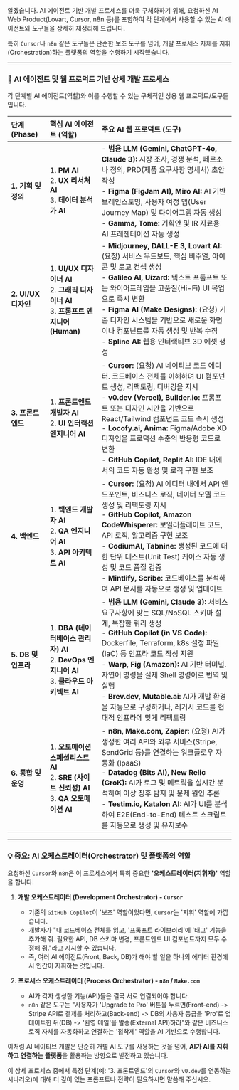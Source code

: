 알겠습니다. AI 에이전트 기반 개발 프로세스를 더욱 구체화하기 위해, 요청하신 AI Web Product(Lovart, Cursor, n8n 등)를 포함하여 각 단계에서 사용할 수 있는 AI 에이전트와 도구들을 상세히 재정리해 드립니다.

특히 `Cursor`나 `n8n` 같은 도구들은 단순한 보조 도구를 넘어, 개발 프로세스 자체를 지휘(Orchestration)하는 플랫폼의 역할을 수행하기 시작했습니다.

---

### 🤖 AI 에이전트 및 웹 프로덕트 기반 상세 개발 프로세스

각 단계별 AI 에이전트(역할)와 이를 수행할 수 있는 구체적인 상용 웹 프로덕트/도구들입니다.

| 단계 (Phase) | 핵심 AI 에이전트 (역할) | 주요 AI 웹 프로덕트 (도구) |
| :--- | :--- | :--- |
| **1. 기획 및 정의** | 1. **PM AI** <br> 2. **UX 리서처 AI** <br> 3. **데이터 분석가 AI** | - **범용 LLM (Gemini, ChatGPT-4o, Claude 3):** 시장 조사, 경쟁 분석, 페르소나 정의, PRD(제품 요구사항 명세서) 초안 작성 <br> - **Figma (FigJam AI), Miro AI:** AI 기반 브레인스토밍, 사용자 여정 맵(User Journey Map) 및 다이어그램 자동 생성 <br> - **Gamma, Tome:** 기획안 및 IR 자료용 AI 프레젠테이션 자동 생성 |
| **2. UI/UX 디자인** | 1. **UI/UX 디자이너 AI** <br> 2. **그래픽 디자이너 AI** <br> 3. **프롬프트 엔지니어 (Human)** | - **Midjourney, DALL-E 3, Lovart AI:** (요청) 서비스 무드보드, 핵심 비주얼, 아이콘 및 로고 컨셉 생성 <br> - **Galileo AI, Uizard:** 텍스트 프롬프트 또는 와이어프레임을 고품질(Hi-Fi) UI 목업으로 즉시 변환 <br> - **Figma AI (Make Designs):** (요청) 기존 디자인 시스템을 기반으로 새로운 화면이나 컴포넌트를 자동 생성 및 반복 수정 <br> - **Spline AI:** 웹용 인터랙티브 3D 에셋 생성 |
| **3. 프론트엔드** | 1. **프론트엔드 개발자 AI** <br> 2. **UI 인터랙션 엔지니어 AI** | - **Cursor:** (요청) AI 네이티브 코드 에디터. 코드베이스 전체를 이해하며 UI 컴포넌트 생성, 리팩토링, 디버깅을 지시 <br> - **v0.dev (Vercel), Builder.io:** 프롬프트 또는 디자인 시안을 기반으로 React/Tailwind 컴포넌트 코드 즉시 생성 <br> - **Locofy.ai, Anima:** Figma/Adobe XD 디자인을 프로덕션 수준의 반응형 코드로 변환 <br> - **GitHub Copilot, Replit AI:** IDE 내에서의 코드 자동 완성 및 로직 구현 보조 |
| **4. 백엔드** | 1. **백엔드 개발자 AI** <br> 2. **QA 엔지니어 AI** <br> 3. **API 아키텍트 AI** | - **Cursor:** (요청) AI 에디터 내에서 API 엔드포인트, 비즈니스 로직, 데이터 모델 코드 생성 및 리팩토링 지시 <br> - **GitHub Copilot, Amazon CodeWhisperer:** 보일러플레이트 코드, API 로직, 알고리즘 구현 보조 <br> - **CodiumAI, Tabnine:** 생성된 코드에 대한 단위 테스트(Unit Test) 케이스 자동 생성 및 코드 품질 검증 <br> - **Mintlify, Scribe:** 코드베이스를 분석하여 API 문서를 자동으로 생성 및 업데이트 |
| **5. DB 및 인프라** | 1. **DBA (데이터베이스 관리자) AI** <br> 2. **DevOps 엔지니어 AI** <br> 3. **클라우드 아키텍트 AI** | - **범용 LLM (Gemini, Claude 3):** 서비스 요구사항에 맞는 SQL/NoSQL 스키마 설계, 복잡한 쿼리 생성 <br> - **GitHub Copilot (in VS Code):** Dockerfile, Terraform, k8s 설정 파일(IaC) 등 인프라 코드 작성 지원 <br> - **Warp, Fig (Amazon):** AI 기반 터미널. 자연어 명령을 실제 Shell 명령어로 번역 및 실행 <br> - **Brev.dev, Mutable.ai:** AI가 개발 환경을 자동으로 구성하거나, 레거시 코드를 현대적 인프라에 맞게 리팩토링 |
| **6. 통합 및 운영** | 1. **오토메이션 스페셜리스트 AI** <br> 2. **SRE (사이트 신뢰성) AI** <br> 3. **QA 오토메이션 AI** | - **n8n, Make.com, Zapier:** (요청) AI가 생성한 여러 API와 외부 서비스(Stripe, SendGrid 등)를 연결하는 워크플로우 자동화 (IpaaS) <br> - **Datadog (Bits AI), New Relic (GroK):** AI가 로그 및 메트릭을 실시간 분석하여 이상 징후 탐지 및 문제 원인 추론 <br> - **Testim.io, Katalon AI:** AI가 UI를 분석하여 E2E(End-to-End) 테스트 스크립트를 자동으로 생성 및 유지보수 |

---

### 💡 중요: AI 오케스트레이터(Orchestrator) 및 플랫폼의 역할

요청하신 `Cursor`와 `n8n`은 이 프로세스에서 특히 중요한 **'오케스트레이터(지휘자)'** 역할을 합니다.

1.  **개발 오케스트레이터 (Development Orchestrator) - `Cursor`**
    * 기존의 `GitHub Copilot`이 '보조' 역할이었다면, `Cursor`는 '지휘' 역할에 가깝습니다.
    * 개발자가 "내 코드베이스 전체를 읽고, '프롬프트 라이브러리'에 '태그' 기능을 추가해 줘. 필요한 API, DB 스키마 변경, 프론트엔드 UI 컴포넌트까지 모두 수정해 줘."라고 지시할 수 있습니다.
    * 즉, 여러 AI 에이전트(Front, Back, DB)가 해야 할 일을 하나의 에디터 환경에서 인간이 지휘하는 것입니다.

2.  **프로세스 오케스트레이터 (Process Orchestrator) - `n8n` / `Make.com`**
    * AI가 각자 생성한 기능(API)들은 결국 서로 연결되어야 합니다.
    * `n8n` 같은 도구는 "사용자가 'Upgrade to Pro' 버튼을 누르면(Front-end) -> Stripe API로 결제를 처리하고(Back-end) -> DB의 사용자 등급을 'Pro'로 업데이트한 뒤(DB) -> '환영 메일'을 발송(External API)하라"와 같은 비즈니스 로직 자체를 자동화하고 연결하는 '접착제' 역할을 AI 기반으로 수행합니다.

이처럼 AI 네이티브 개발은 단순히 개별 AI 도구를 사용하는 것을 넘어, **AI가 AI를 지휘하고 연결하는 플랫폼**을 활용하는 방향으로 발전하고 있습니다.

이 상세 프로세스 중에서 특정 단계(예: '3. 프론트엔드'의 `Cursor`와 `v0.dev`를 연동하는 시나리오)에 대해 더 깊이 있는 프롬프트나 전략이 필요하시면 말씀해 주십시오.